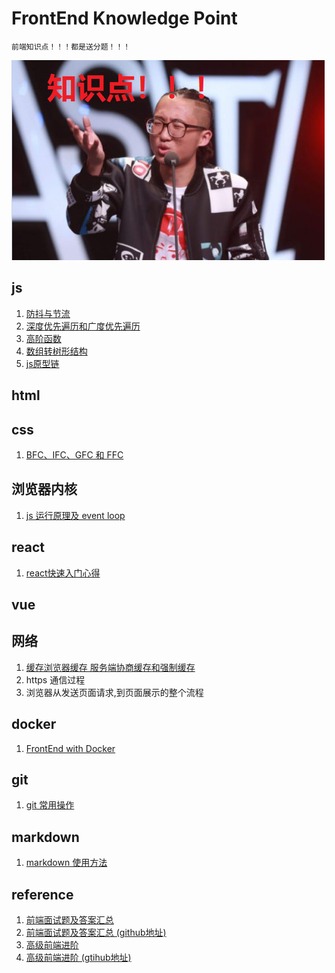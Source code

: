 # FrontEnd Knowledge Point
    前端知识点！！！都是送分题！！！
![知识点](./assets/point.png)
## js
1. [防抖与节流](./js/防抖节流.md)
2. [深度优先遍历和广度优先遍历](./js/遍历.md)
3. [高阶函数](./js/高阶函数.md)
4. [数组转树形结构](./js/树形结构.md)
5. [js原型链](./js/原型链.md)
## html
## css
1. [BFC、IFC、GFC 和 FFC](./css/BFC.md) 
## 浏览器内核
1. [js 运行原理及 event loop](./kernel/event_loop.md)
## react
1. [react快速入门心得](./react/快速入门.md)
## vue
## 网络
1. [缓存浏览器缓存 服务端协商缓存和强制缓存](./network/缓存.md)
2. https 通信过程
3. 浏览器从发送页面请求,到页面展示的整个流程

## docker
1. [FrontEnd with Docker](./docker/frontend_docker.md)
## git
1. [git 常用操作](./git.md)
## markdown
1. [markdown 使用方法](./markdown.md)

## reference
1. [前端面试题及答案汇总](https://muyiy.vip/question/)
2. [前端面试题及答案汇总 (github地址)](https://github.com/Advanced-Frontend/Daily-Interview-Question/blob/master/datum/summary.md)
3. [高级前端进阶](https://muyiy.vip/blog/)
4. [高级前端进阶 (gtihub地址)](https://github.com/yygmind/blog)